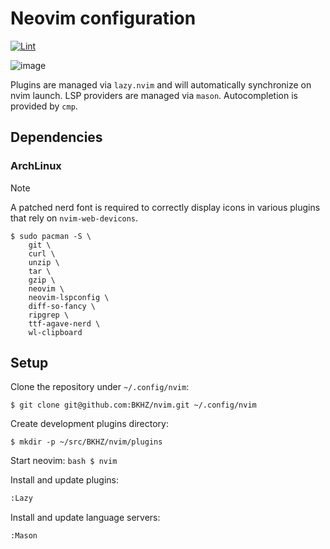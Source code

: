 # Neovim configuration
[![Lint](https://github.com/BKHZ/nvim/actions/workflows/lint.yml/badge.svg?branch=main)](https://github.com/BKHZ/nvim/actions/workflows/lint.yml)

![image](https://github.com/user-attachments/assets/dc476306-28bb-4735-abcd-693b44bd33b7)

Plugins are managed via `lazy.nvim` and will automatically synchronize on nvim launch. LSP providers are managed via
`mason`. Autocompletion is provided by `cmp`.

## Dependencies

### ArchLinux

> [!NOTE]
> A patched nerd font is required to correctly display icons in various plugins that rely on `nvim-web-devicons`.

```
$ sudo pacman -S \
	git \
	curl \
	unzip \
	tar \
	gzip \
	neovim \
	neovim-lspconfig \
	diff-so-fancy \
	ripgrep \
	ttf-agave-nerd \
	wl-clipboard
```

## Setup

Clone the repository under `~/.config/nvim`:
```
$ git clone git@github.com:BKHZ/nvim.git ~/.config/nvim
```

Create development plugins directory:
```
$ mkdir -p ~/src/BKHZ/nvim/plugins
```

Start neovim: ```bash $ nvim ```

Install and update plugins:
```bash
:Lazy
```

Install and update language servers:
```bash
:Mason
```
